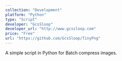 ```yaml
---
collection: "Development"
platform: "Python"
type: "Script"
developer: "GcsSloop"
developer_url: "http://www.gcssloop.com"
price: "Free"
url: "https://github.com/GcsSloop/TinyPng"
---
```


A simple script in Python for Batch compress images.
